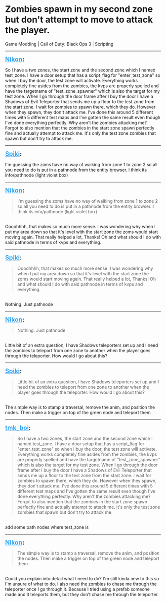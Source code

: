 # Zombies spawn in my second zone but don't attempt to move to attack the player.
Game Modding | Call of Duty: Black Ops 3 | Scripting

---
<strong style="font-size: 1.4em;"><span style="text-decoration: underline;text-decoration-color: #34a7f9;"><span style="color:#34a7f9;">Nikon</span></span>:</strong>

<p>So I have a two zones, the start zone and the second zone which I named test_zone. I have a door setup that has a script_flag for &quot;enter_test_zone&quot; so when I buy the door, the test zone will activate. Everything works completely fine asides from the zombies, the kvps are properly spelled and have the targetname of &quot;test_zone_spawner&quot; which is also the target for my test zone. When I go through the door frame after I buy the door I have a Shadows of Evil Teleporter that sends me up a floor to the test zone from the start zone. I wait for zombies to spawn there, which they do. However when they spawn, they don&#39;t attack me. I&#39;ve done this around 5 different times with 5 different test maps and I&#39;ve gotten the same result even though I&#39;ve done everything perfectly. Why aren&#39;t the zombies attacking me? Forgot to also mention that the zombies in the start zone spawn perfectly fine and actually attempt to attack me. It&#39;s only the test zone zombies that spawn but don&#39;t try to attack me.</p>

---
<strong style="font-size: 1.4em;"><span style="text-decoration: underline;text-decoration-color: #34a7f9;"><span style="color:#34a7f9;">Spiki</span></span>:</strong>

<p>I&#39;m guessing the zoms have no way of walking from zone 1 to zone 2 so all you need to do is put in a pathnode from the entity browser. I think its info/pathnode (light violet box)</p>

---
<strong style="font-size: 1.4em;"><span style="text-decoration: underline;text-decoration-color: #34a7f9;"><span style="color:#34a7f9;">Nikon</span></span>:</strong>

<p><blockquote>I&#39;m guessing the zoms have no way of walking from zone 1 to zone 2 so all you need to do is put in a pathnode from the entity browser. I think its info/pathnode (light violet box)<br /></blockquote><br />Oooohhhh, that makes so much more sense. I was wondering why when I put my area down so that it&#39;s level with the start zone the zoms would start moving again. That really helped a lot, Thanks! Oh and what should I do with said pathnode in terms of kvps and everything.</p>

---
<strong style="font-size: 1.4em;"><span style="text-decoration: underline;text-decoration-color: #34a7f9;"><span style="color:#34a7f9;">Spiki</span></span>:</strong>

<p><blockquote>Oooohhhh, that makes so much more sense. I was wondering why when I put my area down so that it&#39;s level with the start zone the zoms would start moving again. That really helped a lot, Thanks! Oh and what should I do with said pathnode in terms of kvps and everything.<br /></blockquote><br />Nothing. Just pathnode</p>

---
<strong style="font-size: 1.4em;"><span style="text-decoration: underline;text-decoration-color: #34a7f9;"><span style="color:#34a7f9;">Nikon</span></span>:</strong>

<p><blockquote>Nothing. Just pathnode<br /></blockquote><br />Little bit of an extra question, I have Shadows teleporters set up and I need the zombies to teleport from one zone to another when the player goes through the teleporter. How would I go about this?</p>

---
<strong style="font-size: 1.4em;"><span style="text-decoration: underline;text-decoration-color: #34a7f9;"><span style="color:#34a7f9;">Spiki</span></span>:</strong>

<p><blockquote>Little bit of an extra question, I have Shadows teleporters set up and I need the zombies to teleport from one zone to another when the player goes through the teleporter. How would I go about this?<br /></blockquote><br />The simple way is to stamp a traversal, remove the anim, and position the nodes. Then make a trigger on top of the green node and teleport them</p>

---
<strong style="font-size: 1.4em;"><span style="text-decoration: underline;text-decoration-color: #34a7f9;"><span style="color:#34a7f9;">tmk_boi</span></span>:</strong>

<p><blockquote>So I have a two zones, the start zone and the second zone which I named test_zone. I have a door setup that has a script_flag for &quot;enter_test_zone&quot; so when I buy the door, the test zone will activate. Everything works completely fine asides from the zombies, the kvps are properly spelled and have the targetname of &quot;test_zone_spawner&quot; which is also the target for my test zone. When I go through the door frame after I buy the door I have a Shadows of Evil Teleporter that sends me up a floor to the test zone from the start zone. I wait for zombies to spawn there, which they do. However when they spawn, they don&#39;t attack me. I&#39;ve done this around 5 different times with 5 different test maps and I&#39;ve gotten the same result even though I&#39;ve done everything perfectly. Why aren&#39;t the zombies attacking me? Forgot to also mention that the zombies in the start zone spawn perfectly fine and actually attempt to attack me. It&#39;s only the test zone zombies that spawn but don&#39;t try to attack me.<br /></blockquote><br />add some path nodes where test_zone is</p>

---
<strong style="font-size: 1.4em;"><span style="text-decoration: underline;text-decoration-color: #34a7f9;"><span style="color:#34a7f9;">Nikon</span></span>:</strong>

<p><blockquote>The simple way is to stamp a traversal, remove the anim, and position the nodes. Then make a trigger on top of the green node and teleport them<br /></blockquote><br />Could you explain into detail what I need to do? I&#39;m still kinda new to this so I&#39;m unsure of what to do. I also need the zombies to chase me through the teleporter once I go through it. Because I tried using a prefab someone made and it teleports them, but they don&#39;t chase me through the teleporter.</p>
